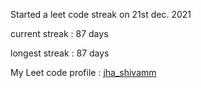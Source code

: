 Started a leet code streak on 21st dec. 2021

current streak : 87 days

longest streak : 87 days

My Leet code profile : [jha_shivamm](https://leetcode.com/jha_shivamm/)


